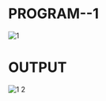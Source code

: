 # PROGRAM--1

![1](https://github.com/user-attachments/assets/c3ab991b-2261-470c-a2f3-c28cb05d1cb9)

# OUTPUT
![1 2](https://github.com/user-attachments/assets/dab17dbc-85ad-4936-9965-f402af9c18a2)
